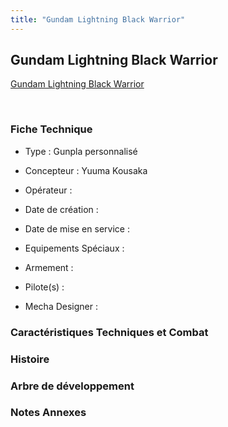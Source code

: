 ```yaml
---
title: "Gundam Lightning Black Warrior"
---
```


Gundam Lightning Black Warrior
------------------------------





[Gundam Lightning Black Warrior](javascript:change_image_m('images/stories/saga/gundambfblg/mechas/gundam-lightning-black-warrior.png');)

 

### Fiche Technique


- Type : Gunpla personnalisé
  
- Concepteur : Yuuma Kousaka
  
- Opérateur : 
  
- Date de création : 
  
- Date de mise en service : 
  
- Equipements Spéciaux :




- Armement :




- Pilote(s) : 





- Mecha Designer : 


### Caractéristiques Techniques et Combat


### Histoire


### Arbre de développement


### Notes Annexes


